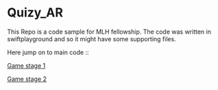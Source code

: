 # Quizy_AR
This Repo is a code sample for MLH fellowship.
The code was written in swiftplayground and so it might have some supporting files.

Here jump on to main code ::


[Game stage 1](https://github.com/paraschhugani/Quizy_AR/blob/main/QuizyAR.playground/Pages/Game%20Stage%201.xcplaygroundpage/Contents.swift)

[Game stage 2](https://github.com/paraschhugani/Quizy_AR/blob/main/QuizyAR.playground/Pages/Game%20Stage%202.xcplaygroundpage/Contents.swift)
